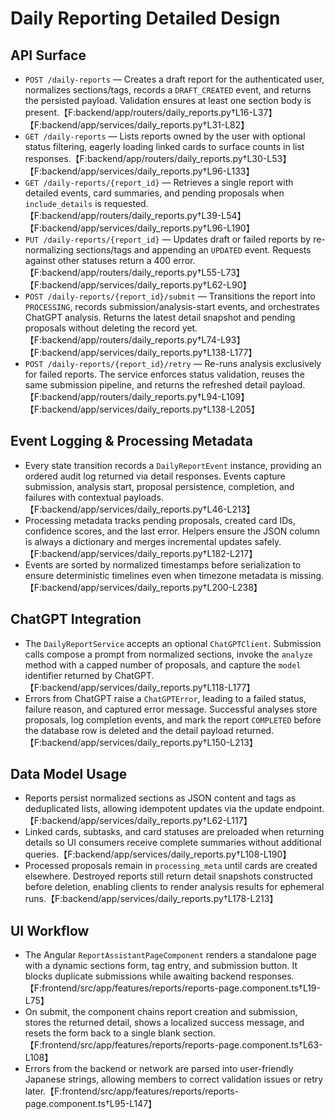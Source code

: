 # Daily Reporting Detailed Design

## API Surface
- `POST /daily-reports` — Creates a draft report for the authenticated user, normalizes sections/tags, records a `DRAFT_CREATED` event, and returns the persisted payload. Validation ensures at least one section body is present.【F:backend/app/routers/daily_reports.py†L16-L37】【F:backend/app/services/daily_reports.py†L31-L82】
- `GET /daily-reports` — Lists reports owned by the user with optional status filtering, eagerly loading linked cards to surface counts in list responses.【F:backend/app/routers/daily_reports.py†L30-L53】【F:backend/app/services/daily_reports.py†L96-L133】
- `GET /daily-reports/{report_id}` — Retrieves a single report with detailed events, card summaries, and pending proposals when `include_details` is requested.【F:backend/app/routers/daily_reports.py†L39-L54】【F:backend/app/services/daily_reports.py†L96-L190】
- `PUT /daily-reports/{report_id}` — Updates draft or failed reports by re-normalizing sections/tags and appending an `UPDATED` event. Requests against other statuses return a 400 error.【F:backend/app/routers/daily_reports.py†L55-L73】【F:backend/app/services/daily_reports.py†L62-L90】
- `POST /daily-reports/{report_id}/submit` — Transitions the report into `PROCESSING`, records submission/analysis-start events, and orchestrates ChatGPT analysis. Returns the latest detail snapshot and pending proposals without deleting the record yet.【F:backend/app/routers/daily_reports.py†L74-L93】【F:backend/app/services/daily_reports.py†L138-L177】
- `POST /daily-reports/{report_id}/retry` — Re-runs analysis exclusively for failed reports. The service enforces status validation, reuses the same submission pipeline, and returns the refreshed detail payload.【F:backend/app/routers/daily_reports.py†L94-L109】【F:backend/app/services/daily_reports.py†L138-L205】

## Event Logging & Processing Metadata
- Every state transition records a `DailyReportEvent` instance, providing an ordered audit log returned via detail responses. Events capture submission, analysis start, proposal persistence, completion, and failures with contextual payloads.【F:backend/app/services/daily_reports.py†L46-L213】
- Processing metadata tracks pending proposals, created card IDs, confidence scores, and the last error. Helpers ensure the JSON column is always a dictionary and merges incremental updates safely.【F:backend/app/services/daily_reports.py†L182-L217】
- Events are sorted by normalized timestamps before serialization to ensure deterministic timelines even when timezone metadata is missing.【F:backend/app/services/daily_reports.py†L200-L238】

## ChatGPT Integration
- The `DailyReportService` accepts an optional `ChatGPTClient`. Submission calls compose a prompt from normalized sections, invoke the `analyze` method with a capped number of proposals, and capture the `model` identifier returned by ChatGPT.【F:backend/app/services/daily_reports.py†L118-L177】
- Errors from ChatGPT raise a `ChatGPTError`, leading to a failed status, failure reason, and captured error message. Successful analyses store proposals, log completion events, and mark the report `COMPLETED` before the database row is deleted and the detail payload returned.【F:backend/app/services/daily_reports.py†L150-L213】

## Data Model Usage
- Reports persist normalized sections as JSON content and tags as deduplicated lists, allowing idempotent updates via the update endpoint.【F:backend/app/services/daily_reports.py†L62-L117】
- Linked cards, subtasks, and card statuses are preloaded when returning details so UI consumers receive complete summaries without additional queries.【F:backend/app/services/daily_reports.py†L108-L190】
- Processed proposals remain in `processing_meta` until cards are created elsewhere. Destroyed reports still return detail snapshots constructed before deletion, enabling clients to render analysis results for ephemeral runs.【F:backend/app/services/daily_reports.py†L178-L213】

## UI Workflow
- The Angular `ReportAssistantPageComponent` renders a standalone page with a dynamic sections form, tag entry, and submission button. It blocks duplicate submissions while awaiting backend responses.【F:frontend/src/app/features/reports/reports-page.component.ts†L19-L75】
- On submit, the component chains report creation and submission, stores the returned detail, shows a localized success message, and resets the form back to a single blank section.【F:frontend/src/app/features/reports/reports-page.component.ts†L63-L108】
- Errors from the backend or network are parsed into user-friendly Japanese strings, allowing members to correct validation issues or retry later.【F:frontend/src/app/features/reports/reports-page.component.ts†L95-L147】
